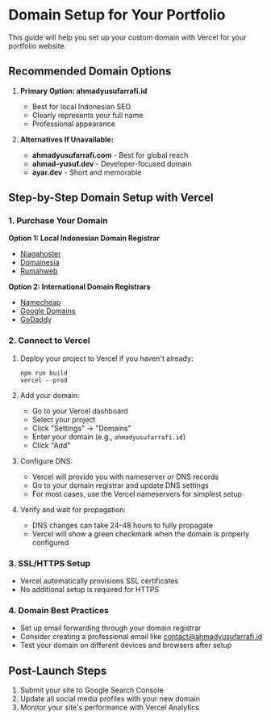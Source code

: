 # Domain Setup for Your Portfolio

This guide will help you set up your custom domain with Vercel for your portfolio website.

## Recommended Domain Options

1. **Primary Option: ahmadyusufarrafi.id**
   - Best for local Indonesian SEO
   - Clearly represents your full name
   - Professional appearance

2. **Alternatives If Unavailable:**
   - **ahmadyusufarrafi.com** - Best for global reach
   - **ahmad-yusuf.dev** - Developer-focused domain
   - **ayar.dev** - Short and memorable

## Step-by-Step Domain Setup with Vercel

### 1. Purchase Your Domain

**Option 1: Local Indonesian Domain Registrar**
- [Niagahoster](https://www.niagahoster.co.id/)
- [Domainesia](https://www.domainesia.com/)
- [Rumahweb](https://www.rumahweb.com/)

**Option 2: International Domain Registrars**
- [Namecheap](https://www.namecheap.com/)
- [Google Domains](https://domains.google/)
- [GoDaddy](https://www.godaddy.com/)

### 2. Connect to Vercel

1. Deploy your project to Vercel if you haven't already:
   ```
   npm run build
   vercel --prod
   ```

2. Add your domain:
   - Go to your Vercel dashboard
   - Select your project
   - Click "Settings" → "Domains"
   - Enter your domain (e.g., `ahmadyusufarrafi.id`)
   - Click "Add"

3. Configure DNS:
   - Vercel will provide you with nameserver or DNS records
   - Go to your domain registrar and update DNS settings
   - For most cases, use the Vercel nameservers for simplest setup

4. Verify and wait for propagation:
   - DNS changes can take 24-48 hours to fully propagate
   - Vercel will show a green checkmark when the domain is properly configured

### 3. SSL/HTTPS Setup

- Vercel automatically provisions SSL certificates
- No additional setup is required for HTTPS

### 4. Domain Best Practices

- Set up email forwarding through your domain registrar
- Consider creating a professional email like contact@ahmadyusufarrafi.id
- Test your domain on different devices and browsers after setup

## Post-Launch Steps

1. Submit your site to Google Search Console
2. Update all social media profiles with your new domain
3. Monitor your site's performance with Vercel Analytics 